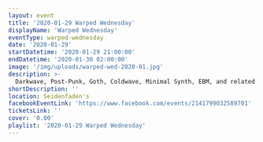 ```yaml
---
layout: event
title: '2020-01-29 Warped Wednesday'
displayName: 'Warped Wednesday'
eventType: warped-wednesday
date: '2020-01-29'
startDatetime: '2020-01-29 21:00:00'
endDatetime: '2020-01-30 02:00:00'
image: '/img/uploads/warped-wed-2020-01.jpg'
description: >-
  Darkwave, Post-Punk, Goth, Coldwave, Minimal Synth, EBM, and related styles with DJs Kaleidoscope and Sorrow-Vomit.
shortDescription: ''
location: Seidenfaden's
facebookEventLink: 'https://www.facebook.com/events/2141799032589701'
ticketsLink: ''
cover: '0.00'
playlist: '2020-01-29 Warped Wednesday'
---
```

